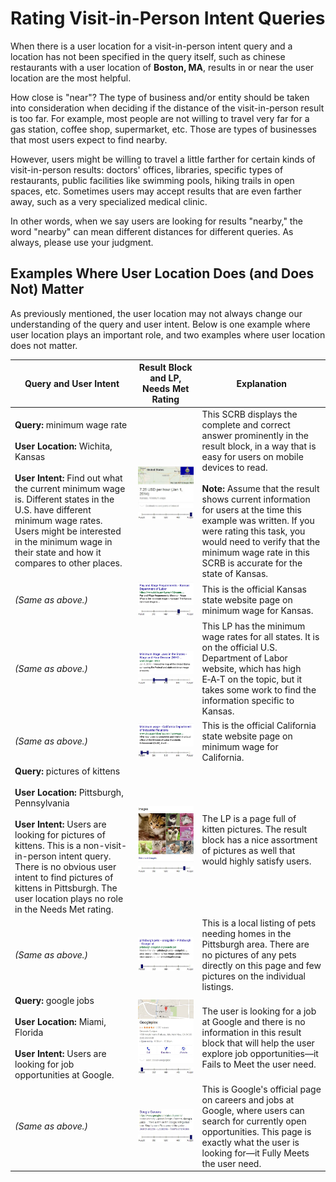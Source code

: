 # Rating Visit-in-Person Intent Queries

When there is a user location for a visit-in-person intent query and a location has not been specified in the query itself, such as <span class="query">chinese restaurants</span> with a user location of **Boston, MA**, results in or near the user location are the most helpful.

How close is "near"? The type of business and/or entity should be taken into consideration when deciding if the distance of the visit-in-person result is too far. For example, most people are not willing to travel very far for a gas station, coffee shop, supermarket, etc. Those are types of businesses that most users expect to find nearby.

However, users might be willing to travel a little farther for certain kinds of visit-in-person results: doctors' offices, libraries, specific types of restaurants, public facilities like swimming pools, hiking trails in open spaces, etc. Sometimes users may accept results that are even farther away, such as a very specialized medical clinic.

In other words, when we say users are looking for results "nearby," the word "nearby" can mean different distances for different queries. As always, please use your judgment.

## Examples Where User Location Does (and Does Not) Matter

As previously mentioned, the user location may not always change our understanding of the query and user intent. Below is one example where user location plays an important role, and two examples where user location does not matter.

Query and User Intent|Result Block and LP, Needs Met Rating|Explanation
---|---|---
**Query:** <span class="query">minimum wage rate</span><br><br>**User Location:** Wichita, Kansas<br><br>**User Intent:** Find out what the current minimum wage is. Different states in the U.S. have different minimum wage rates. Users might be interested in the minimum wage in their state and how it compares to other places.|![](../images/img792.jpg)<br>![needs met scale - fully meets](../images/fullym.jpg)|This SCRB displays the complete and correct answer prominently in the result block, in a way that is easy for users on mobile devices to read.<br><br>**Note:** Assume that the result shows current information for users at the time this example was written. If you were rating this task, you would need to verify that the minimum wage rate in this SCRB is accurate for the state of Kansas.
*(Same as above.)*|![](../images/img794.jpg)<br>![needs met scale - highly meets](../images/hm.jpg)|This is the official Kansas state website page on minimum wage for Kansas.
*(Same as above.)*|![](../images/img796.jpg)<br>![needs met scale - slightly meets - wide range](../images/sm-wide.jpg)|This LP has the minimum wage rates for all states. It is on the official U.S. Department of Labor website, which has high E‑A‑T on the topic, but it takes some work to find the information specific to Kansas.
*(Same as above.)*|![](../images/img798.jpg)<br>![needs met scale - fails to meet - narrow range](../images/failsm-narrow.jpg)|This is the official California state website page on minimum wage for California.
**Query:** <span class="query">pictures of kittens</span><br><br>**User Location:** Pittsburgh, Pennsylvania<br><br>**User Intent:** Users are looking for pictures of kittens. This is a non-visit-in-person intent query. There is no obvious user intent to find pictures of kittens in Pittsburgh. The user location plays no role in the Needs Met rating.|![](../images/img801.jpg)<br>![needs met scale - highly meets+](../images/hm+.jpg)|The LP is a page full of kitten pictures. The result block has a nice assortment of pictures as well that would highly satisfy users.
*(Same as above.)*|![](../images/img803.jpg)<br>![needs met scale - fails to meet](../images/failsm.jpg)|This is a local listing of pets needing homes in the Pittsburgh area. There are no pictures of any pets directly on this page and few pictures on the individual listings.
**Query:** <span class="query">google jobs</span><br><br>**User Location:** Miami, Florida<br><br>**User Intent:** Users are looking for job opportunities at Google.|![](../images/img805.jpg)<br>![needs met scale - fails to meet](../images/failsm.jpg)|The user is looking for a job at Google and there is no information in this result block that will help the user explore job opportunities—it Fails to Meet the user need.
*(Same as above.)*|![](../images/img807.jpg)<br>![needs met scale - fully meets](../images/fullym.jpg)|This is Google's official page on careers and jobs at Google, where users can search for currently open opportunities. This page is exactly what the user is looking for—it Fully Meets the user need.
